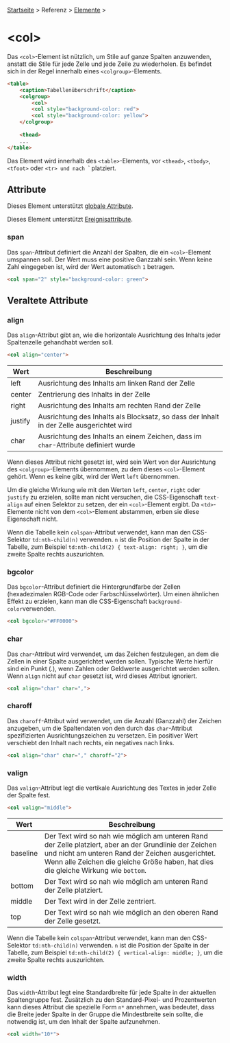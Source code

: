 [Startseite](../../../../) > Referenz > [Elemente](../Elemente_Alphabetisch.md) >

# \<col>

Das `<col>`-Element ist nützlich, um Stile auf ganze Spalten anzuwenden, anstatt die Stile für jede Zelle und jede Zeile zu wiederholen. Es befindet sich in der Regel innerhalb eines `<colgroup>`-Elements.

```html
<table>
    <caption>Tabellenüberschrift</caption>
    <colgroup>
        <col>
        <col style="background-color: red">
        <col style="background-color: yellow">
    </colgroup>
    
    <thead>
    ...
</table>
```

Das Element wird innerhalb des `<table>`-Elements, vor `<thead>`, `<tbody>`, `<tfoot>` oder `<tr> und nach `<caption>` platziert.

## Attribute

Dieses Element unterstützt [globale Attribute](../Globale_Attribute.md).

Dieses Element unterstützt [Ereignisattribute](../Ereignisattribute.md).

### span

Das `span`-Attribut definiert die Anzahl der Spalten, die ein `<col>`-Element umspannen soll. Der Wert muss eine positive Ganzzahl sein. Wenn keine Zahl eingegeben ist, wird der Wert automatisch `1` betragen.

```html
<col span="2" style="background-color: green">
```

## Veraltete Attribute

### align

Das `align`-Attribut gibt an, wie die horizontale Ausrichtung des Inhalts jeder Spaltenzelle gehandhabt werden soll.

```html
<col align="center">
```

| Wert | Beschreibung |
| ---- | ------------ |
| left | Ausrichtung des Inhalts am linken Rand der Zelle |
| center | Zentrierung des Inhalts in der Zelle |
| right | Ausrichtung des Inhalts am rechten Rand der Zelle |
| justify | Ausrichtung des Inhalts als Blocksatz, so dass der Inhalt in der Zelle ausgerichtet wird |
| char | Ausrichtung des Inhalts an einem Zeichen, dass im `char`-Attribute definiert wurde |

Wenn dieses Attribut nicht gesetzt ist, wird sein Wert von der Ausrichtung des `<colgroup>`-Elements übernommen, zu dem dieses `<col>`-Element gehört. Wenn es keine gibt, wird der Wert `left` übernommen.

Um die gleiche Wirkung wie mit den Werten `left`, `center`, `right` oder `justify` zu erzielen, sollte man nicht versuchen, die CSS-Eigenschaft `text-align` auf einen Selektor zu setzen, der ein `<col>`-Element ergibt. Da `<td>`-Elemente nicht von dem `<col>`-Element abstammen, erben sie diese Eigenschaft nicht.

Wenn die Tabelle kein `colspan`-Attribut verwendet, kann man den CSS-Selektor `td:nth-child(n)` verwenden. `n` ist die Position der Spalte in der Tabelle, zum Beispiel `td:nth-child(2) { text-align: right; }`, um die zweite Spalte rechts auszurichten.

### bgcolor

Das `bgcolor`-Attribut definiert die Hintergrundfarbe der Zellen (hexadezimalen RGB-Code oder Farbschlüsselwörter). Um einen ähnlichen Effekt zu erzielen, kann man die CSS-Eigenschaft `background-color`verwenden.

```html
<col bgcolor="#FF0000">
```

### char

Das `char`-Attribut wird verwendet, um das Zeichen festzulegen, an dem die Zellen in einer Spalte ausgerichtet werden sollen. Typische Werte hierfür sind ein Punkt (.), wenn Zahlen oder Geldwerte ausgerichtet werden sollen. Wenn `align` nicht auf `char` gesetzt ist, wird dieses Attribut ignoriert.

```html
<col align="char" char=",">
```

### charoff

Das `charoff`-Attribut wird verwendet, um die Anzahl (Ganzzahl) der Zeichen anzugeben, um die Spaltendaten von den durch das `char`-Attribut spezifizierten Ausrichtungszeichen zu versetzen. Ein positiver Wert verschiebt den Inhalt nach rechts, ein negatives nach links.

```html
<col align="char" char="," charoff="2">
```

### valign

Das `valign`-Attribut legt die vertikale Ausrichtung des Textes in jeder Zelle der Spalte fest.

```html
<col valign="middle">
```

| Wert | Beschreibung |
| ---- | ------------ |
| baseline | Der Text wird so nah wie möglich am unteren Rand der Zelle platziert, aber an der Grundlinie der Zeichen und nicht am unteren Rand der Zeichen ausgerichtet. Wenn alle Zeichen die gleiche Größe haben, hat dies die gleiche Wirkung wie `bottom`. |
| bottom | Der Text wird so nah wie möglich am unteren Rand der Zelle platziert. |
| middle | Der Text wird in der Zelle zentriert. |
| top | Der Text wird so nah wie möglich an den oberen Rand der Zelle gesetzt. |

Wenn die Tabelle kein `colspan`-Attribut verwendet, kann man den CSS-Selektor `td:nth-child(n)` verwenden. `n` ist die Position der Spalte in der Tabelle, zum Beispiel `td:nth-child(2) { vertical-align: middle; }`, um die zweite Spalte rechts auszurichten.

### width

Das `width`-Attribut legt eine Standardbreite für jede Spalte in der aktuellen Spaltengruppe fest. Zusätzlich zu den Standard-Pixel- und Prozentwerten kann dieses Attribut die spezielle Form `n*` annehmen, was bedeutet, dass die Breite jeder Spalte in der Gruppe die Mindestbreite sein sollte, die notwendig ist, um den Inhalt der Spalte aufzunehmen.

```html
<col width="10*">
```
